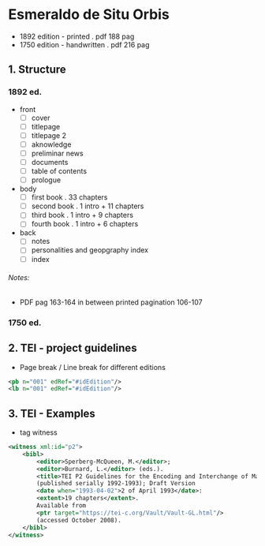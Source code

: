 # Esmeraldo de Situ Orbis

* 1892 edition - printed . pdf 188 pag
* 1750 edition - handwritten . pdf 216 pag

## 1. Structure

### 1892 ed.

- front <!-- TODO MM: verificar termos tags do <front> -->
    - [ ] cover
    - [ ] titlepage
    - [ ] titlepage 2
    - [ ] aknowledge
    - [ ] preliminar news
    - [ ] documents
    - [ ] table of contents
    - [ ] prologue
- body
    - [ ] first book . 33 chapters
    - [ ] second book . 1 intro +  11 chapters
    - [ ] third book . 1 intro + 9 chapters
    - [ ] fourth book . 1 intro + 6 chapters
- back
    - [ ] notes
    - [ ] personalities and geopgraphy index
    - [ ] index

###### Notes:
* PDF pag 163-164 in between printed pagination 106-107

### 1750 ed.

## 2. TEI - project guidelines

* Page break / Line break for different editions
```xml
<pb n="001" edRef="#idEdition"/>
<lb n="001" edRef="#idEdition"/>
```


## 3. TEI - Examples
* tag witness
```xml
<witness xml:id="p2">
    <bibl>
        <editor>Sperberg​-McQueen, M.</editor>;
        <editor>Burnard, L.</editor> (eds.).
        <title>T​EI P2 Guidelines for the Encoding and Interchange of Machine Readable Texts Draft P2</title>
        (published serially 1992​-1993); Draft Version
        <date when="1993​-04​-02">2 of April 1993</date>:
        <extent>19 chapters</extent>.
        Available from
        <ptr target="https​://tei​-c.org​/Vault​/Vault​-GL.html"/>
        (accessed October 2008).
    </bibl>
</witness>
```
